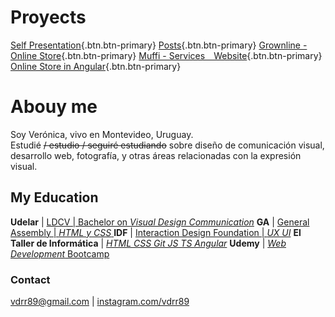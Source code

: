 # Proyects

[Self Presentation](https://github.com/vdrr89/me){.btn.btn-primary} 
[Posts](https://github.com/vdrr89/posts){.btn.btn-primary} 
[Grownline - Online Store](https://github.com/vdrr89/grownline){.btn.btn-primary} 
[Muffi - Services Website](https://github.com/vdrr89/muffi){.btn.btn-primary} 
[Online Store in Angular](https://github.com/vdrr89/proyTallerI){.btn.btn-primary} 



# Abouy me


Soy Verónica, vivo en Montevideo, Uruguay.  
Estudié ~~/ estudio / seguiré estudiando~~ sobre diseño de comunicación visual, desarrollo web, fotografía, y otras áreas relacionadas con la expresión visual.



## My Education


**Udelar** | [LDCV | Bachelor on *Visual Design Communication*](http://www.fadu.edu.uy/ldcv/) 
**GA** | [General Assembly | *HTML y CSS* ](https://dash.generalassemb.ly/) 
**IDF** | [Interaction Design Foundation | *UX UI*](https://www.interaction-design.org/courses?ad-set=ux-foundation&gclid=Cj0KCQjwuLShBhC_ARIsAFod4fL1UOLgXklWWIQkeKDqgktqJQDwA_qccHIoxk51K3pNcp0ySAhMZqAaAq9SEALw_wcB) 
**El Taller de Informática** | [*HTML CSS Git JS TS Angular*](https://www.tallerdeinformatica.edu.uy/CursosOnline) 
**Udemy** | [*Web Development* Bootcamp ](https://www.udemy.com/course/the-complete-web-development-bootcamp)




### Contact


[vdrr89@gmail.com](mailto:vdrr89@gmail.com) | [instagram.com/vdrr89](https://www.instagram.com/vdrr89)